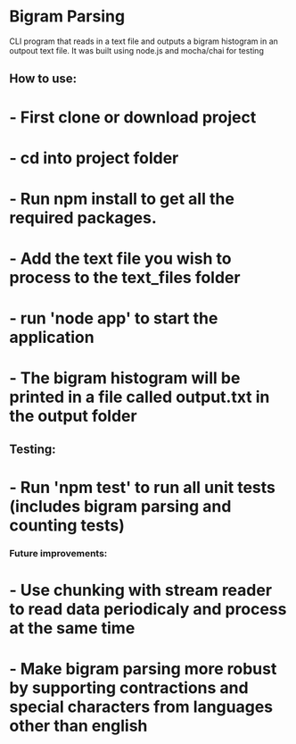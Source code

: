 # Bigram Parsing

CLI program that reads in a text file and outputs a bigram histogram in an outpout text file.
It was built using node.js and mocha/chai for testing

## How to use:
# - First clone or download project
# - cd into project folder
# - Run npm install to get all the required packages.
# - Add the text file you wish to process to the text_files folder
# - run 'node app' to start the application
# - The bigram histogram will be printed in a file called output.txt in the output folder

## Testing:
# - Run 'npm test' to run all unit tests (includes bigram parsing and counting tests)

### Future improvements:
# - Use chunking with stream reader to read data periodicaly and process at the same time
# - Make bigram parsing more robust by supporting contractions and special characters from languages other than english